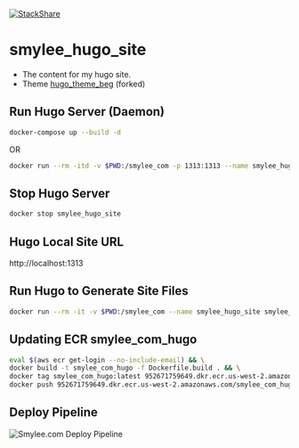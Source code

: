 
[![StackShare](https://img.shields.io/badge/tech-stack-0690fa.svg?style=flat)](https://stackshare.io/smyleeface/smylee-com)

smylee_hugo_site
================

* The content for my hugo site.
* Theme [hugo_theme_beg](https://github.com/smyleeface/hugo_theme_beg) (forked)

## Run Hugo Server (Daemon)
```bash
docker-compose up --build -d
```
OR
```bash
docker run --rm -itd -v $PWD:/smylee_com -p 1313:1313 --name smylee_hugo_site smylee_com_hugo hugo server -b http://localhost:1313 --bind 0.0.0.0 --theme beg --disableFastRender
```

## Stop Hugo Server
```bash
docker stop smylee_hugo_site
```

## Hugo Local Site URL

http://localhost:1313

## Run Hugo to Generate Site Files

```bash
docker run --rm -it -v $PWD:/smylee_com --name smylee_hugo_site smylee_com_hugo hugo --theme beg
```

## Updating ECR smylee_com_hugo

```bash
eval $(aws ecr get-login --no-include-email) && \
docker build -t smylee_com_hugo -f Dockerfile.build . && \
docker tag smylee_com_hugo:latest 952671759649.dkr.ecr.us-west-2.amazonaws.com/smylee_com_hugo:latest && \
docker push 952671759649.dkr.ecr.us-west-2.amazonaws.com/smylee_com_hugo:latest
```

## Deploy Pipeline

![Smylee.com Deploy Pipeline](https://user-images.githubusercontent.com/8292341/36361300-c16c26fa-14df-11e8-9027-bcf09ffbc977.png "Smylee.com pipeline")

